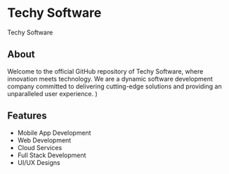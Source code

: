 # Techy Software

Techy Software 

## About

Welcome to the official GitHub repository of Techy Software, where innovation meets technology. We are a dynamic software development company committed to delivering cutting-edge solutions and providing an unparalleled user experience.
)

## Features

- Mobile App Development
- Web Development
- Cloud Services
- Full Stack Development
- UI/UX Designs

